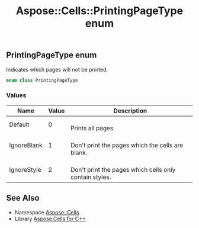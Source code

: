 ﻿---
title: Aspose::Cells::PrintingPageType enum
linktitle: PrintingPageType
second_title: Aspose.Cells for C++ API Reference
description: 'Aspose::Cells::PrintingPageType enum. Indicates which pages will not be printed in C++.'
type: docs
weight: 24200
url: /cpp/aspose.cells/printingpagetype/
---
## PrintingPageType enum


Indicates which pages will not be printed.

```cpp
enum class PrintingPageType
```

### Values

| Name | Value | Description |
| --- | --- | --- |
| Default | 0 | <br>Prints all pages. |
| IgnoreBlank | 1 | <br>Don't print the pages which the cells are blank. |
| IgnoreStyle | 2 | <br>Don't print the pages which cells only contain styles. |

## See Also

* Namespace [Aspose::Cells](../)
* Library [Aspose.Cells for C++](../../)
